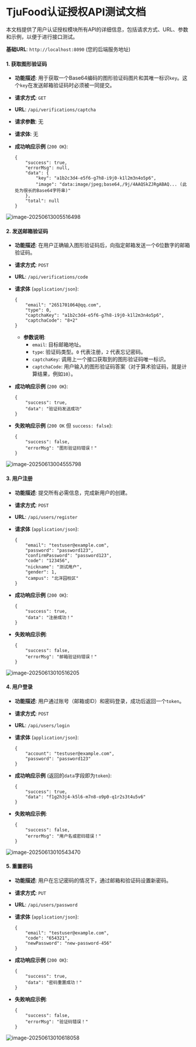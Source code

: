 # **TjuFood认证授权API测试文档**

本文档提供了用户认证授权模块所有API的详细信息，包括请求方式、URL、参数和示例，以便于进行接口测试。

**基础URL**: `http://localhost:8090` (您的后端服务地址)

#### **1. 获取图形验证码**

- **功能描述**: 用于获取一个Base64编码的图形验证码图片和其唯一标识`key`。这个`key`在发送邮箱验证码时必须被一同提交。

- **请求方式**: `GET`

- **URL**: `/api/verifications/captcha`

- **请求参数**: 无

- **请求体**: 无

- **成功响应示例** (`200 OK`):

  ```
  {
      "success": true,
      "errorMsg": null,
      "data": {
          "key": "a1b2c3d4-e5f6-g7h8-i9j0-k1l2m3n4o5p6",
          "image": "data:image/jpeg;base64,/9j/4AAQSkZJRgABAQ... (此处为很长的Base64字符串)"
      },
      "total": null
  }
  ```

![image-20250613005516498](assets/image-20250613005516498.png)

#### **2. 发送邮箱验证码**

- **功能描述**: 在用户正确输入图形验证码后，向指定邮箱发送一个6位数字的邮箱验证码。

- **请求方式**: `POST`

- **URL**: `/api/verifications/code`

- **请求体** (`application/json`):

  ```
  {
      "email": "2651701064@qq.com",
      "type": 0,
      "captchaKey": "a1b2c3d4-e5f6-g7h8-i9j0-k1l2m3n4o5p6",
      "captchaCode": "8+2"
  }
  ```

  - **参数说明**:
    - `email`: 目标邮箱地址。
    - `type`: 验证码类型。`0` 代表注册，`2` 代表忘记密码。
    - `captchaKey`: 调用上一个接口获取到的图形验证码唯一标识。
    - `captchaCode`: 用户输入的图形验证码答案（对于算术验证码，就是计算结果，例如`10`）。

- **成功响应示例** (`200 OK`):

  ```
  {
      "success": true,
      "data": "验证码发送成功"
  }
  ```

- **失败响应示例** (`200 OK` 但 `success: false`):

  ```
  {
      "success": false,
      "errorMsg": "图形验证码错误！"
  }
  ```

![image-20250613004555798](assets/image-20250613004555798.png)

#### **3. 用户注册**

- **功能描述**: 提交所有必需信息，完成新用户的创建。

- **请求方式**: `POST`

- **URL**: `/api/users/register`

- **请求体** (`application/json`):

  ```
  {
      "email": "testuser@example.com",
      "password": "password123",
      "confirmPassword": "password123",
      "code": "123456",
      "nickname": "测试用户",
      "gender": 1,
      "campus": "北洋园校区"
  }
  ```

- **成功响应示例** (`200 OK`):

  ```
  {
      "success": true,
      "data": "注册成功！"
  }
  ```

- **失败响应示例**:

  ```
  {
      "success": false,
      "errorMsg": "邮箱验证码错误！"
  }
  ```

![image-20250613010516205](assets/image-20250613010516205.png)

#### **4. 用户登录**

- **功能描述**: 用户通过账号（邮箱或ID）和密码登录，成功后返回一个`token`。

- **请求方式**: `POST`

- **URL**: `/api/users/login`

- **请求体** (`application/json`):

  ```
  {
      "account": "testuser@example.com",
      "password": "password123"
  }
  ```

- **成功响应示例** (返回的`data`字段即为`token`):

  ```
  {
      "success": true,
      "data": "f1g2h3j4-k5l6-m7n8-o9p0-q1r2s3t4u5v6"
  }
  ```

- **失败响应示例**:

  ```
  {
      "success": false,
      "errorMsg": "用户名或密码错误！"
  }
  ```

![image-20250613010543470](assets/image-20250613010543470.png)

#### **5. 重置密码**

- **功能描述**: 用户在忘记密码的情况下，通过邮箱和验证码设置新密码。

- **请求方式**: `PUT`

- **URL**: `/api/users/password`

- **请求体** (`application/json`):

  ```
  {
      "email": "testuser@example.com",
      "code": "654321",
      "newPassword": "new-password-456"
  }
  ```

- **成功响应示例** (`200 OK`):

  ```
  {
      "success": true,
      "data": "密码重置成功！"
  }
  ```

- **失败响应示例**:

  ```
  {
      "success": false,
      "errorMsg": "验证码错误！"
  }
  ```

![image-20250613010618058](assets/image-20250613010618058.png)

